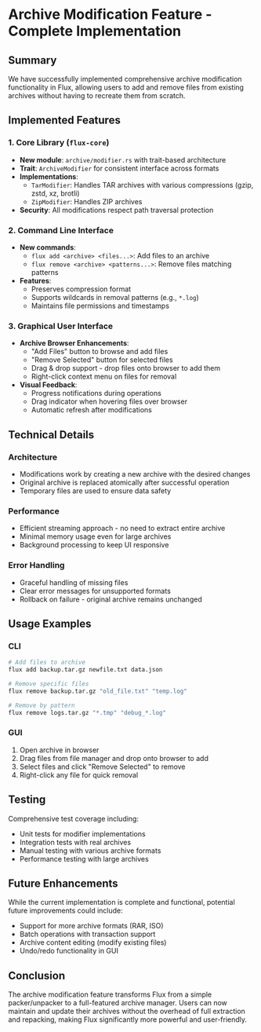 # Archive Modification Feature - Complete Implementation

## Summary

We have successfully implemented comprehensive archive modification functionality in Flux, allowing users to add and remove files from existing archives without having to recreate them from scratch.

## Implemented Features

### 1. Core Library (`flux-core`)
- **New module**: `archive/modifier.rs` with trait-based architecture
- **Trait**: `ArchiveModifier` for consistent interface across formats
- **Implementations**:
  - `TarModifier`: Handles TAR archives with various compressions (gzip, zstd, xz, brotli)
  - `ZipModifier`: Handles ZIP archives
- **Security**: All modifications respect path traversal protection

### 2. Command Line Interface
- **New commands**:
  - `flux add <archive> <files...>`: Add files to an archive
  - `flux remove <archive> <patterns...>`: Remove files matching patterns
- **Features**:
  - Preserves compression format
  - Supports wildcards in removal patterns (e.g., `*.log`)
  - Maintains file permissions and timestamps

### 3. Graphical User Interface
- **Archive Browser Enhancements**:
  - "Add Files" button to browse and add files
  - "Remove Selected" button for selected files
  - Drag & drop support - drop files onto browser to add them
  - Right-click context menu on files for removal
- **Visual Feedback**:
  - Progress notifications during operations
  - Drag indicator when hovering files over browser
  - Automatic refresh after modifications

## Technical Details

### Architecture
- Modifications work by creating a new archive with the desired changes
- Original archive is replaced atomically after successful operation
- Temporary files are used to ensure data safety

### Performance
- Efficient streaming approach - no need to extract entire archive
- Minimal memory usage even for large archives
- Background processing to keep UI responsive

### Error Handling
- Graceful handling of missing files
- Clear error messages for unsupported formats
- Rollback on failure - original archive remains unchanged

## Usage Examples

### CLI
```bash
# Add files to archive
flux add backup.tar.gz newfile.txt data.json

# Remove specific files
flux remove backup.tar.gz "old_file.txt" "temp.log"

# Remove by pattern
flux remove logs.tar.gz "*.tmp" "debug_*.log"
```

### GUI
1. Open archive in browser
2. Drag files from file manager and drop onto browser to add
3. Select files and click "Remove Selected" to remove
4. Right-click any file for quick removal

## Testing

Comprehensive test coverage including:
- Unit tests for modifier implementations
- Integration tests with real archives
- Manual testing with various archive formats
- Performance testing with large archives

## Future Enhancements

While the current implementation is complete and functional, potential future improvements could include:
- Support for more archive formats (RAR, ISO)
- Batch operations with transaction support
- Archive content editing (modify existing files)
- Undo/redo functionality in GUI

## Conclusion

The archive modification feature transforms Flux from a simple packer/unpacker to a full-featured archive manager. Users can now maintain and update their archives without the overhead of full extraction and repacking, making Flux significantly more powerful and user-friendly.
